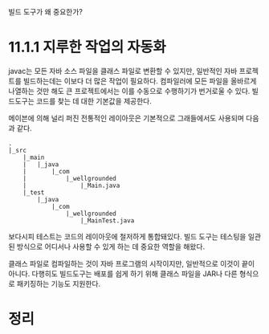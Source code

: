 <!-- Date: 2025-01-21 -->
<!-- Update Date: 2025-01-21 -->
<!-- File ID: 0d7d846a-62cb-4996-b7a9-d443b7104e52 -->
<!-- Author: Seoyeon Jang -->

빌드 도구가 왜 중요한가?

# 11.1.1 지루한 작업의 자동화

javac는 모든 자바 소스 파일을 클래스 파일로 변환할 수 있지만, 일반적인 자바 프로젝트를 빌드하는데는 이보다 더 많은 작업이 필요하다. 컴파일러에 모든 파일을 올바르게 나열하는 것만 해도 큰 프로젝트에서는 이를
수동으로 수행하기가 번거로울 수 있다. 빌드도구는 코드를 찾는 데 대한 기본값을 제공한다.

메이븐에 의해 널리 퍼진 전통적인 레이아웃은 기본적으로 그래들에서도 사용되며 다음과 같다.

```text
.
|_src
    |_main
    |   |_java
    |       |_com
    |           |_wellgrounded
    |               |_Main.java       
    |_test
        |_java
            |_com
                |_wellgrounded
                    |_MainTest.java
```

보다시피 테스트는 코드의 레이아웃에 철저하게 통합돼있다. 빌드 도구는 테스팅을 일관된 방식으로 어디서나 사용할 수 있게 하는 데 중요한 역할을 해왔다.

클래스 파일로 컴파일하는 것이 자바 프로그램의 시작이지만, 일반적으로 이것이 끝이 아니다. 다행히도 빌드도구는 배포를 쉽게 하기 위해 클래스 파일을 JAR나 다른 형식으로 패키징하는 기능도 지원한다.

# 정리


